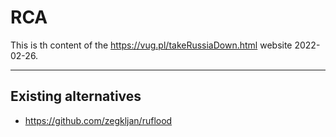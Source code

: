 # RCA

This is th content of the https://vug.pl/takeRussiaDown.html website 2022-02-26.

---

## Existing alternatives

- https://github.com/zegkljan/ruflood
